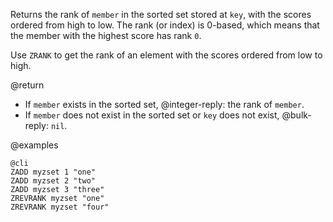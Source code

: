 Returns the rank of `member` in the sorted set stored at `key`, with the scores
ordered from high to low. The rank (or index) is 0-based, which means that the
member with the highest score has rank `0`.

Use `ZRANK` to get the rank of an element with the scores ordered from low to
high.

@return

* If `member` exists in the sorted set, @integer-reply: the rank of `member`.
* If `member` does not exist in the sorted set or `key` does not exist,
  @bulk-reply: `nil`.

@examples

    @cli
    ZADD myzset 1 "one"
    ZADD myzset 2 "two"
    ZADD myzset 3 "three"
    ZREVRANK myzset "one"
    ZREVRANK myzset "four"
